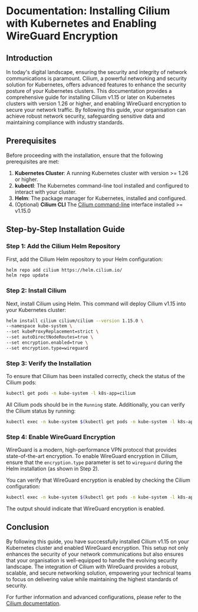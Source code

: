 # Documentation: Installing Cilium with Kubernetes and Enabling WireGuard Encryption

## Introduction

In today's digital landscape, ensuring the security and integrity of network communications is paramount. Cilium, a powerful networking and security solution for Kubernetes, offers advanced features to enhance the security posture of your Kubernetes clusters. This documentation provides a comprehensive guide for installing Cilium v1.15 or later on Kubernetes clusters with version 1.26 or higher, and enabling WireGuard encryption to secure your network traffic. By following this guide, your organisation can achieve robust network security, safeguarding sensitive data and maintaining compliance with industry standards.

## Prerequisites

Before proceeding with the installation, ensure that the following prerequisites are met:

1. **Kubernetes Cluster**: A running Kubernetes cluster with version >= 1.26 or higher.
2. **kubectl**: The Kubernetes command-line tool installed and configured to interact with your cluster.
3. **Helm**: The package manager for Kubernetes, installed and configured.
4. (Optional) **Cilium CLI** The [Cilium command-line]((https://github.com/cilium/cilium/releases)) interface installed >= v1.15.0

## Step-by-Step Installation Guide

### Step 1: Add the Cilium Helm Repository

First, add the Cilium Helm repository to your Helm configuration:

```sh
helm repo add cilium https://helm.cilium.io/
helm repo update
```

### Step 2: Install Cilium

Next, install Cilium using Helm. This command will deploy Cilium v1.15 into your Kubernetes cluster:

```sh
helm install cilium cilium/cilium --version 1.15.0 \
--namespace kube-system \
--set kubeProxyReplacement=strict \
--set autoDirectNodeRoutes=true \
--set encryption.enabled=true \
--set encryption.type=wireguard
```

### Step 3: Verify the Installation

To ensure that Cilium has been installed correctly, check the status of the Cilium pods:

```sh
kubectl get pods -n kube-system -l k8s-app=cilium
```

All Cilium pods should be in the `Running` state. Additionally, you can verify the Cilium status by running:

```sh
kubectl exec -n kube-system $(kubectl get pods -n kube-system -l k8s-app=cilium -o jsonpath='{.items[0].metadata.name}') -- cilium status
```

### Step 4: Enable WireGuard Encryption

WireGuard is a modern, high-performance VPN protocol that provides state-of-the-art encryption. To enable WireGuard encryption in Cilium, ensure that the `encryption.type` parameter is set to `wireguard` during the Helm installation (as shown in Step 2).

You can verify that WireGuard encryption is enabled by checking the Cilium configuration:

```sh
kubectl exec -n kube-system $(kubectl get pods -n kube-system -l k8s-app=cilium -o jsonpath='{.items[0].metadata.name}') -- cilium config | grep Encryption
```

The output should indicate that WireGuard encryption is enabled.

## Conclusion

By following this guide, you have successfully installed Cilium v1.15 on your Kubernetes cluster and enabled WireGuard encryption. This setup not only enhances the security of your network communications but also ensures that your organisation is well-equipped to handle the evolving security landscape. The integration of Cilium with WireGuard provides a robust, scalable, and secure networking solution, empowering your technical teams to focus on delivering value while maintaining the highest standards of security.

For further information and advanced configurations, please refer to the [Cilium documentation](https://docs.cilium.io/).
